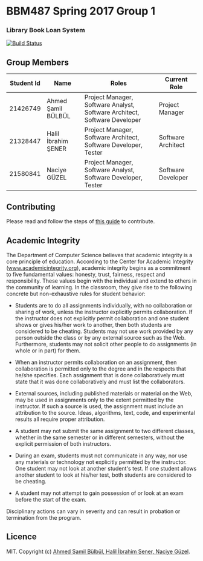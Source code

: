 # BBM487 Spring 2017 Group 1

### Library Book Loan System
[![Build Status][travis-image]][travis-url]

[travis-image]: https://travis-ci.org/hisener/bbm487s2017g1.svg?branch=master
[travis-url]: https://travis-ci.org/hisener/bbm487s2017g1

## Group Members

| Student Id | Name                | Roles                                                                     | Current Role       |
|------------|---------------------|---------------------------------------------------------------------------|--------------------|
| 21426749   | Ahmed Şamil BÜLBÜL  | Project Manager, Software Analyst, Software Architect, Software Developer | Project Manager    |
| 21328447   | Halil İbrahim ŞENER | Project Manager, Software Architect, Software Developer, Tester           | Software Architect |
| 21580841   | Naciye GÜZEL        | Project Manager, Software Analyst, Software Developer, Tester             | Software Developer |

## Contributing

Please read and follow the steps of [this guide](https://guides.github.com/activities/contributing-to-open-source/#contributing) to contribute.

## Academic Integrity

The Department of Computer Science believes that academic integrity is a core principle of education. According to the Center for Academic Integrity (www.academicintegrity.org), academic integrity begins as a commitment to five fundamental values: honesty, trust, fairness, respect and responsibility. These values begin with the individual and extend to others in the community of learning. In the classroom, they give rise to the following concrete but non-exhaustive rules for student behavior:

- Students are to do all assignments individually, with no collaboration or sharing of work, unless the instructor explicitly permits collaboration. If the instructor does not explicitly permit collaboration and one student shows or gives his/her work to another, then both students are considered to be cheating. Students may not use work provided by any person outside the class or by any external source such as the Web. Furthermore, students may not solicit other people to do assignments (in whole or in part) for them.

- When an instructor permits collaboration on an assignment, then collaboration is permitted only to the degree and in the respects that he/she specifies. Each assignment that is done collaboratively must state that it was done collaboratively and must list the collaborators.

- External sources, including published materials or material on the Web, may be used in assignments only to the extent permitted by the instructor. If such a source is used, the assignment must include an attribution to the source. Ideas, algorithms, text, code, and experimental results all require proper attribution.

- A student may not submit the same assignment to two different classes, whether in the same semester or in different semesters, without the explicit permission of both instructors.

- During an exam, students must not communicate in any way, nor use any materials or technology not explicitly permitted by the instructor. One student may not look at another student's test. If one student allows another student to look at his/her test, both students are considered to be cheating.

- A student may not attempt to gain possession of or look at an exam before the start of the exam.

Disciplinary actions can vary in severity and can result in probation or termination from the program.

## Licence

MIT. Copyright (c) [Ahmed Şamil Bülbül, Halil İbrahim Şener, Naciye Güzel](LICENCE).
